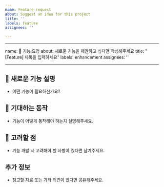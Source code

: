 ```yaml
---
name: Feature request
about: Suggest an idea for this project
title: ''
labels: feature
assignees: ''

---
```


---
name: 🚀 기능 요청
about: 새로운 기능을 제안하고 싶다면 작성해주세요
title: "[Feature] 제목을 입력하세요"
labels: enhancement
assignees: ''

---

## 🚀 새로운 기능 설명
- 어떤 기능이 필요하신가요?

## 📌 기대하는 동작
- 기능이 어떻게 동작해야 하는지 설명해주세요.

## 🤔 고려할 점
- 기능 개발 시 고려해야 할 사항이 있다면 남겨주세요.

## 추가 정보
- 참고할 자료 또는 기타 의견이 있다면 공유해주세요.
